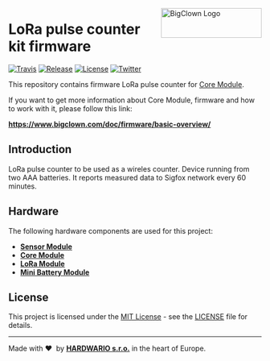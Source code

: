 <a href="https://www.bigclown.com/"><img src="https://bigclown.sirv.com/logo.png" width="200" height="59" alt="BigClown Logo" align="right"></a>

# LoRa pulse counter kit firmware

[![Travis](https://img.shields.io/travis/bigclownlabs/bcf-wireless-voc-sensor/master.svg)](https://travis-ci.org/bigclownlabs/bcf-wireless-voc-sensor)
[![Release](https://img.shields.io/github/release/bigclownlabs/bcf-wireless-voc-sensor.svg)](https://github.com/bigclownlabs/bcf-wireless-voc-sensor/releases)
[![License](https://img.shields.io/github/license/bigclownlabs/bcf-wireless-voc-sensor.svg)](https://github.com/bigclownlabs/bcf-wireless-voc-sensor/blob/master/LICENSE)
[![Twitter](https://img.shields.io/twitter/follow/BigClownLabs.svg?style=social&label=Follow)](https://twitter.com/BigClownLabs)

This repository contains firmware LoRa pulse counter for [Core Module](https://shop.bigclown.com/core-module).

If you want to get more information about Core Module, firmware and how to work with it, please follow this link:

**https://www.bigclown.com/doc/firmware/basic-overview/**

## Introduction

LoRa pulse counter to be used as a wireles counter. Device running from two AAA batteries. It reports measured data to Sigfox network every 60 minutes.

## Hardware

The following hardware components are used for this project:

* **[Sensor Module](https://shop.bigclown.com/products/sensor-module)**
* **[Core Module](https://shop.bigclown.com/products/core-module)**
* **[LoRa Module](https://shop.bigclown.com/products)**
* **[Mini Battery Module](https://shop.bigclown.com/products/mini-battery-module)**

## License

This project is licensed under the [MIT License](https://opensource.org/licenses/MIT/) - see the [LICENSE](LICENSE) file for details.

---

Made with &#x2764;&nbsp; by [**HARDWARIO s.r.o.**](https://www.hardwario.com/) in the heart of Europe.
